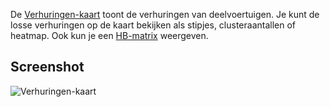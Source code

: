 De [Verhuringen-kaart](https://dashboarddeelmobiliteit.nl/map/rentals) toont de verhuringen van deelvoertuigen. Je kunt de losse verhuringen op de kaart bekijken als stipjes, clusteraantallen of heatmap. Ook kun je een [HB-matrix](https://dashboarddeelmobiliteit.nl/docs/Verhuringen/HB-relaties.md) weergeven.

## Screenshot

![Verhuringen-kaart](https://dashboarddeelmobiliteit.nl/components/Docs/Verhuringen/verhuringenkaart-voertuigen.png)
